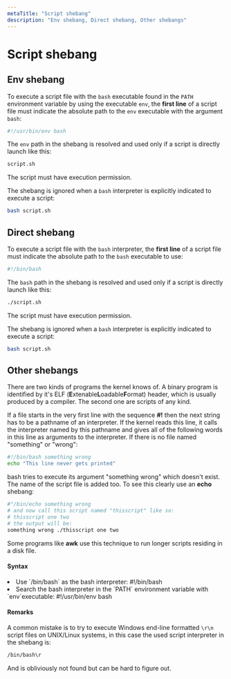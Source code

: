 ```yaml
---
metaTitle: "Script shebang"
description: "Env shebang, Direct shebang, Other shebangs"
---
```


# Script shebang



## Env shebang


To execute a script file with the `bash` executable found in the `PATH` environment variable by using the executable `env`, the **first line** of a script file must indicate the absolute path to the `env` executable with the argument `bash`:

```bash
#!/usr/bin/env bash

```

The `env` path in the shebang is resolved and used only if a script is directly launch like this:

```bash
script.sh

```

The script must have execution permission.

The shebang is ignored when a `bash` interpreter is explicitly indicated to execute a script:

```bash
bash script.sh

```



## Direct shebang


To execute a script file with the `bash` interpreter, the **first line** of a script file must indicate the absolute path to the `bash` executable to use:

```bash
#!/bin/bash

```

The `bash` path in the shebang is resolved and used only if a script is directly launch like this:

```bash
./script.sh

```

The script must have execution permission.

The shebang is ignored when a `bash` interpreter is explicitly indicated to execute a script:

```bash
bash script.sh

```



## Other shebangs


There are two kinds of programs the kernel knows of. A binary program is identified by it's ELF (**E**xtenable**L**oadable**F**ormat) header, which is usually produced by a compiler. The second one are scripts of any kind.

If a file starts in the very first line with the sequence **#!** then the next string has to be a pathname of an interpreter. If the kernel reads this line, it calls the interpreter named by this pathname and gives all of the following words in this line as arguments to the interpreter.
If there is no file named "something" or "wrong":

```bash
#!/bin/bash something wrong
echo "This line never gets printed"

```

bash tries to execute its argument "something wrong" which doesn't exist.
The name of the script file is added too. To see this clearly use an **echo** shebang:

```bash
#"/bin/echo something wrong 
# and now call this script named "thisscript" like so:
# thisscript one two
# the output will be:
something wrong ./thisscript one two

```

Some programs like **awk** use this technique to run longer scripts residing in a disk file.



#### Syntax


<li>
Use `/bin/bash` as the bash interpreter:
#!/bin/bash
</li>
<li>
Search the bash interpreter in the `PATH` environment variable with `env`executable:
#!/usr/bin/env bash
</li>



#### Remarks


A common mistake is to try to execute Windows end-line formatted `\r\n` script files on UNIX/Linux systems, in this case the used script interpreter in the shebang is:

```bash
/bin/bash\r

```

And is obliviously not found but can be hard to figure out.

